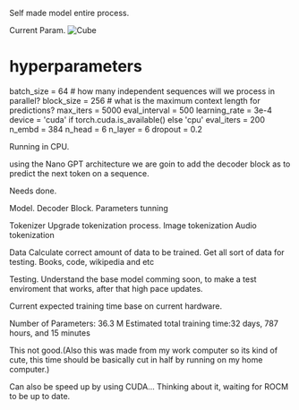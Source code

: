 Self made model entire process.


Current Param. 
![Cube](C:\Users\LINES\Desktop\project\pj\src\image\cube.jpeg)
# hyperparameters
batch_size = 64 # how many independent sequences will we process in parallel?
block_size = 256 # what is the maximum context length for predictions?
max_iters = 5000
eval_interval = 500
learning_rate = 3e-4
device = 'cuda' if torch.cuda.is_available() else 'cpu'
eval_iters = 200
n_embd = 384
n_head = 6
n_layer = 6
dropout = 0.2

Running in CPU. 


using the Nano GPT architecture we are goin to add the decoder block as to predict the next token on a sequence.

Needs done.

Model. 
Decoder Block.
Parameters tunning

Tokenizer
Upgrade tokenization process.
Image tokenization
Audio tokenization


Data
Calculate correct amount of data to be trained.
Get all sort of data for testing. 
Books, code, wikipedia and etc

Testing.
Understand the base model comming soon, to make a test enviroment that works, after that high pace updates. 


Current expected training time base on current hardware.

Number of Parameters: 36.3 M
Estimated total training time:32 days, 787 hours, and 15 minutes

This not good.(Also this was made from my work computer so its kind of cute, this time should be basically cut in half by running on my home computer.)

Can also be speed up by using CUDA... Thinking about it, waiting for ROCM to be up to date. 




